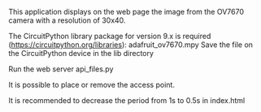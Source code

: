 This application displays on the web page the image from the OV7670 camera with a resolution of 30x40.

The CircuitPython library package for version 9.x is required (https://circuitpython.org/libraries): adafruit_ov7670.mpy
Save the file on the CircuitPython device in the lib directory

Run the web server api_files.py

It is possible to place or remove the access point.

It is recommended to decrease the period from 1s to 0.5s in index.html
